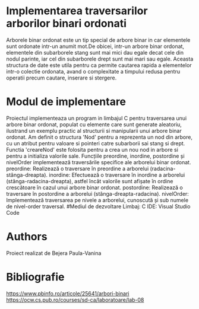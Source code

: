 # Implementarea traversarilor arborilor binari ordonati
Arborele binar ordonat este un tip special de arbore binar in car elementele sunt ordonate intr-un anumit mot.De obicei, intr-un arbore binar ordonat, elementele din subarborele stang sunt mai mici dau egale decat cele din nodul parinte, iar cel din subarborele drept sunt mai mari sau egale. Aceasta structura de date este utila pentru ca permite cautarea rapida a elementelor intr-o colectie ordonata, avand o complexitate a timpului redusa pentru operatii precum cautare, inserare si stergere. 
# Modul de implementare
  Proiectul implementeaza un program in limbajul C pentru traversarea unui arbore binar ordonat, populat cu elemente care sunt generate aleatoriu, ilustrand un exemplu practic al structurii si manipularii unui arbore binar ordonat.
Am definit o structura 'Nod' pentru a reprezenta un nod din arbore, cu un atribut pentru valoare si pointeri catre subarborii sai stang si drept.
  Functia 'creareNod' este folosita pentru a crea un nou nod in arbore si pentru a initializa valorile sale.
  Funcțiile preordine, inordine, postordine și nivelOrder implementează traversările specifice ale arborelui binar ordonat.
preordine: Realizează o traversare în preordine a arborelui (radacina-stânga-dreapta).
inordine: Efectuează o traversare în inordine a arborelui (stânga-radacina-dreapta), astfel încât valorile sunt afișate în ordine crescătoare în cazul unui arbore binar ordonat.
postordine: Realizează o traversare în postordine a arborelui (stânga-dreapta-radacina).
nivelOrder: Implementează traversarea pe nivele a arborelui, cunoscută și sub numele de nivel-order traversal.
#Mediul de dezvoltare
Limbaj: C 
IDE: Visual Studio Code
# Authors
Proiect realizat de Bejera Paula-Vanina
# Bibliografie
https://www.pbinfo.ro/articole/25641/arbori-binari
https://ocw.cs.pub.ro/courses/sd-ca/laboratoare/lab-08
